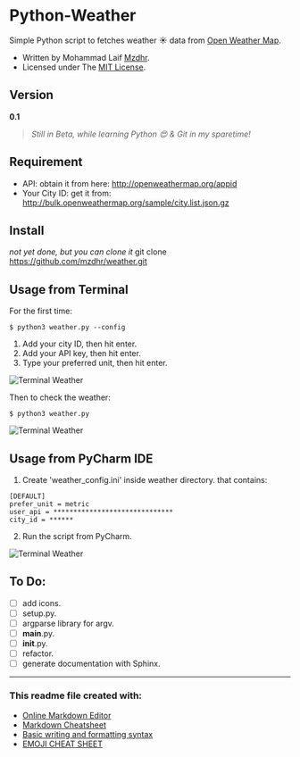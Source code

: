 # Python-Weather
Simple Python script to fetches weather :sunny: data from [Open Weather Map](http://openweathermap.org/).
* Written by Mohammad Laif [Mzdhr](http://www.Mzdhr.com).
* Licensed under The [MIT License](../master/LICENSE).


## Version
**0.1**
>*Still in Beta, while learning Python :heart_eyes: & Git in my sparetime!*


## Requirement
* API: obtain it from here:
http://openweathermap.org/appid
* Your City ID: get it from:
http://bulk.openweathermap.org/sample/city.list.json.gz


## Install
*not yet done, but you can clone it*
git clone https://github.com/mzdhr/weather.git


## Usage from Terminal
For the first time:
```
$ python3 weather.py --config
```

1. Add your city ID, then hit enter.
2. Add your API key, then hit enter.
3. Type your preferred unit, then hit enter.

![Terminal Weather](../master/img/img01.png "Terminal Weather")

Then to check the weather:
```
$ python3 weather.py
```
![Terminal Weather](../master/img/img02.png "Terminal Weather")


## Usage from PyCharm IDE
1. Create 'weather_config.ini' inside weather directory. that contains:
```
[DEFAULT]
prefer_unit = metric
user_api = ******************************
city_id = ******
```
2. Run the script from PyCharm.

![Terminal Weather](../master/img/img03.png "Terminal Weather")


## To Do:
- [ ] add icons.
- [ ] setup.py.
- [ ] argparse library for argv.
- [ ] __main__.py.
- [ ] __init__.py.
- [ ] refactor.
- [ ] generate documentation with Sphinx.

***

### This readme file created with:
* [Online Markdown Editor](http://dillinger.io/)
* [Markdown Cheatsheet](https://github.com/adam-p/markdown-here/wiki/Markdown-Cheatsheet#links)
* [Basic writing and formatting syntax](https://help.github.com/articles/basic-writing-and-formatting-syntax/)
* [EMOJI CHEAT SHEET](http://www.emoji-cheat-sheet.com/)
